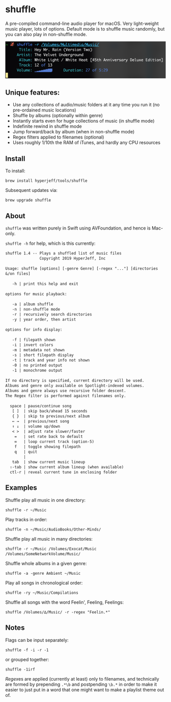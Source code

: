 shuffle
=======
A pre-compiled command-line audio player for macOS.
Very light-weight music player, lots of options.
Default mode is to shuffle music randomly,
but you can also play in non-shuffle mode.

![in action](https://github.com/hyperjeff/shuffle/blob/master/screen1.png)

## Unique features:
- Use any collections of audio/music folders at it any time you run it (no pre-ordained music locations)
- Shuffle by albums (optionally within genre)
- Instantly starts even for huge collections of music (in shuffle mode)
- Indefinite rewind in shuffle mode
- Jump forward/back by album (when in non-shuffle mode)
- Regex filters applied to filenames (optional)
- Uses roughly 1/10th the RAM of iTunes, and hardly any CPU resources

## Install
To install:
```
brew install hyperjeff/tools/shuffle
```

Subsequent updates via:
```
brew upgrade shuffle
```

## About
`shuffle` was written purely in Swift using AVFoundation, and hence is Mac-only.

`shuffle -h` for help, which is this currently:

```
shuffle 1.4 -- Plays a shuffled list of music files
               Copyright 2019 HyperJeff, Inc

Usage: shuffle [options] [-genre Genre] [-regex "..."] [directories &/on files]

   -h | print this help and exit

options for music playback:

   -a | album shuffle
   -n | non-shuffle mode
   -r | recursively search directories
   -y | year order, then artist

options for info display:

   -f | filepath shown
   -i | invert colors
   -m | metadata not shown
   -s | short filepath display
   -t | track and year info not shown
   -0 | no printed output
   -1 | monochrome output

If no directory is specified, current directory will be used.
Albums and genre only available on Spotlight-indexed volumes.
Albums and genre always use recursive folder descent.
The Regex filter is performed against filenames only.

  space | pause/continue song
   [ ]  | skip back/ahead 15 seconds
   { }  | skip to previous/next album
   ← →  | previous/next song
   ↑ ↓  | volume up/down
   < >  | adjust rate slower/faster
    =   | set rate back to default
    ∞   | loop current track (option-5)
    f   | toggle showing filepath
    q   | quit
        |
   tab  | show current music lineup
  ⇧-tab | show current album lineup (when available)
  ctl-r | reveal current tune in enclosing folder
```

## Examples
Shuffle play all music in one directory:
```
shuffle -r ~/Music
```

Play tracks in order:
```
shuffle -n ~/Music/AudioBooks/Other-Minds/
```

Shuffle play all music in many directories:
```
shuffle -r ~/Music /Volumes/Exocat/Music /Volumes/SomeNetworkVolume/Music/
```

Shuffle whole albums in a given genre:
```
shuffle -a -genre Ambient ~/Music
```

Play all songs in chronological order:
```
shuffle -ry ~/Music/Compilations
```

Shuffle all songs with the word Feelin', Feeling, Feelings:
```
shuffle /Volumes/∆/Music/ -r -regex "Feelin.*"
```

## Notes
Flags can be input separately:
```
shuffle -f -i -r -1
```
or grouped together:
```
shuffle -1irf
```

*Regex*es are applied (currently at least) only to filenames, and technically are formed by prepending `.*\b` and postpending `\b.*` in order to make it easier to just put in a word that one might want to make a playlist theme out of.
